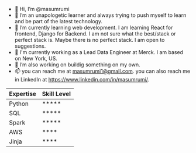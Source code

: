 - 👋 Hi, I’m @masumrumi
- 👀 I’m an unapologetic learner and always trying to push myself to learn and be part of the latest technology. 
- 🌱 I’m currently learning web development. I am learning React for frontend, Django for Backend. I am not sure what the best/stack or perfect stack is. Maybe there is no perfect stack. I am open to suggestions.
- 💼 I'm currently working as a Lead Data Engineer at Merck. I am based on New York, US.
- 💞️ I’m also working on buildig something on my own.
- 📫 you can reach me at masumrumi1@gmail.com. you can also reach me in LinkedIn at https://www.linkedin.com/in/masumrumi/. 


| Expertise | Skill Level |
|-----------|-------------|
| Python    | *****       |
| SQL       | *****       |
| Spark     | *****       |
| AWS       | ****        |
| Jinja     | ****        |
